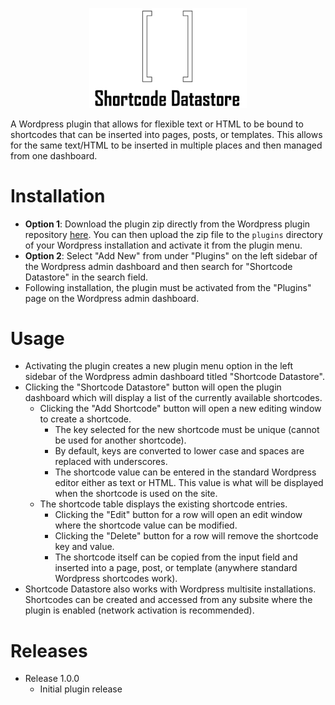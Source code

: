 <p align="center">
<img src="shortcode-datastore/assets/ShortcodeDatastoreLogo.png" width="50%;" style="margin: 0 auto;">
</p>
A Wordpress plugin that allows for flexible text or HTML to be bound to shortcodes that can be inserted into pages, posts, or templates. This allows for the same text/HTML to be inserted in multiple places and then managed from one dashboard.

# Installation
- **Option 1**: Download the plugin zip directly from the Wordpress plugin repository [here](). You can then upload the zip file to the ```plugins``` directory of your Wordpress installation and activate it from the plugin menu.
- **Option 2**: Select "Add New" from under "Plugins" on the left sidebar of the Wordpress admin dashboard and then search for "Shortcode Datastore" in the search field.
- Following installation, the plugin must be activated from the "Plugins" page on the Wordpress admin dashboard.

# Usage
- Activating the plugin creates a new plugin menu option in the left sidebar of the Wordpress admin dashboard titled "Shortcode Datastore".
- Clicking the "Shortcode Datastore" button will open the plugin dashboard which will display a list of the currently available shortcodes.
    - Clicking the "Add Shortcode" button will open a new editing window to create a shortcode. 
        - The key selected for the new shortcode must be unique (cannot be used for another shortcode).
        - By default, keys are converted to lower case and spaces are replaced with underscores.
        - The shortcode value can be entered in the standard Wordpress editor either as text or HTML. This value is what will be displayed when the shortcode is used on the site.
    - The shortcode table displays the existing shortcode entries.
        - Clicking the "Edit" button for a row will open an edit window where the shortcode value can be modified.
        - Clicking the "Delete" button for a row will remove the shortcode key and value.
        - The shortcode itself can be copied from the input field and inserted into a page, post, or template (anywhere standard Wordpress shortcodes work).
- Shortcode Datastore also works with Wordpress multisite installations. Shortcodes can be created and accessed from any subsite where the plugin is enabled (network activation is recommended).

# Releases
- Release 1.0.0
    - Initial plugin release